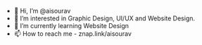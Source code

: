 - 👋 Hi, I’m @aisourav
- 👀 I’m interested in Graphic Design, UI/UX and Website Design.
- 🌱 I’m currently learning Website Design
- 📫 How to reach me - znap.link/aisourav

<!---
aislamsourav/aislamsourav is a ✨ special ✨ repository because its `README.md` (this file) appears on your GitHub profile.
You can click the Preview link to take a look at your changes.
--->
